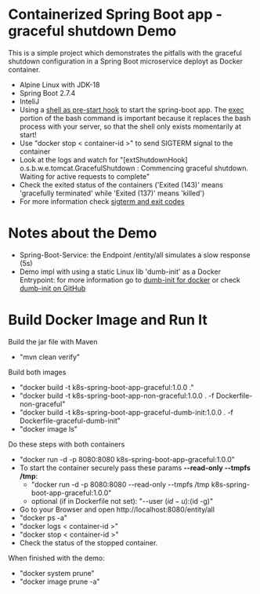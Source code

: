 # Containerized Spring Boot app - graceful shutdown Demo 
This is a simple project which demonstrates the pitfalls with the graceful shutdown configuration in a Spring Boot microservice deployt as Docker container. 
- Alpine Linux with JDK-18
- Spring Boot 2.7.4
- InteliJ
- Using a [shell as pre-start hook](java-run.sh) to start the spring-boot app. The [exec](https://en.wikipedia.org/wiki/Exec_(system_call)) portion of the bash command is important because it replaces the bash process with your server, so that the shell only exists momentarily at start!
- Use "docker stop < container-id >" to send SIGTERM signal to the container
- Look at the logs and watch for "[extShutdownHook] o.s.b.w.e.tomcat.GracefulShutdown        : Commencing graceful shutdown. Waiting for active requests to complete" 
- Check the exited status of the containers ('Exited (143)' means 'gracefully terminated' while 'Exited (137)' means 'killed')
- For more information check [sigterm and exit codes](https://komodor.com/learn/sigterm-signal-15-exit-code-143-linux-graceful-termination/)

# Notes about the Demo
- Spring-Boot-Service: the Endpoint /entity/all simulates a slow response (5s)
- Demo impl with using a static Linux lib 'dumb-init' as a Docker Entrypoint: for more information go to [dumb-init for docker](https://engineeringblog.yelp.com/2016/01/dumb-init-an-init-for-docker.html) or check [dumb-init on GitHub](https://github.com/Yelp/dumb-init)

# Build Docker Image and Run It
Build the jar file with Maven
- "mvn clean verify"

Build both images
- "docker build -t k8s-spring-boot-app-graceful:1.0.0 ."
- "docker build -t k8s-spring-boot-app-non-graceful:1.0.0 . -f Dockerfile-non-graceful"
- "docker build -t k8s-spring-boot-app-graceful-dumb-init:1.0.0 . -f Dockerfile-graceful-dumb-init"
- "docker image ls"

Do these steps with both containers
- "docker run -d -p 8080:8080 k8s-spring-boot-app-graceful:1.0.0"
- To start the container securely pass these params **--read-only --tmpfs /tmp**: 
  - "docker run -d -p 8080:8080 --read-only --tmpfs /tmp k8s-spring-boot-app-graceful:1.0.0"
   - optional (if in Dockerfile not set): "--user $(id -u):$(id -g)"
- Go to your Browser and open http://localhost:8080/entity/all
- "docker ps -a"
- "docker logs < container-id >"
- "docker stop < container-id >"
- Check the status of the stopped container. 

When finished with the demo: 
- "docker system prune"
- "docker image prune -a"





